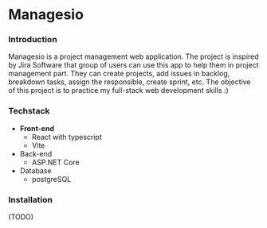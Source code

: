 # Managesio

### Introduction

Managesio is a project management web application. The project is inspired by Jira Software that group of users can use this app to help them in project management part. They can create projects, add issues in backlog, breakdown tasks, assign the responsible, create sprint, etc. The objective of this project is to practice my full-stack web development skills :)

### Techstack

- **Front-end**
  - React with typescript
  - Vite
- Back-end
  - ASP.NET Core
- Database
  - postgreSQL

### Installation

(TODO)

